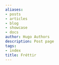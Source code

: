 ```yaml
---
aliases:
- posts
- articles
- blog
- showcase
- docs
author: Hugo Authors
description: Post page
tags:
- index
title: Fréttir
---
```

